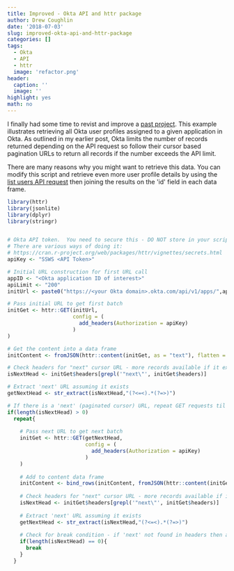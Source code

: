 ```yaml
---
title: Improved - Okta API and httr package
author: Drew Coughlin
date: '2018-07-03'
slug: improved-okta-api-and-httr-package
categories: []
tags:
  - Okta
  - API
  - httr
  image: 'refactor.png'
header:
  caption: ''
  image: ''
highlight: yes
math: no
---
```

I finally had some time to revist and improve a [past project](https://www.gratalis.com/post/okta-api-and-the-httr-package/).  This example illustrates retrieving all Okta user profiles assigned to a given application in Okta.  As outlined in my earlier post, Okta limits the number of records returned depending on the API request so follow their cursor based pagination URLs to return all records if the number exceeds the API limit.  

There are many reasons why you might want to retrieve this data.  You can modify this script and retrieve even more user profile details by using the [list users API request](https://developer.okta.com/docs/api/resources/users#list-all-users) then joining the results on the 'id' field in each data frame.

```r
library(httr)
library(jsonlite)
library(dplyr)
library(stringr)


# Okta API token.  You need to secure this - DO NOT store in your script. 
# There are various ways of doing it:
# https://cran.r-project.org/web/packages/httr/vignettes/secrets.html
apiKey <- "SSWS <API Token>"

# Initial URL construction for first URL call
appID <- "<Okta application ID of interest>"
apiLimit <- "200"
initUrl <- paste0("https://<your Okta domain>.okta.com/api/v1/apps/",appID,"/users?limit=",apiLimit)

# Pass initial URL to get first batch
initGet <- httr::GET(initUrl,
                     config = (
                       add_headers(Authorization = apiKey)
                     )
)

# Get the content into a data frame
initContent <- fromJSON(httr::content(initGet, as = "text"), flatten = TRUE)

# Check headers for "next" cursor URL - more records available if it exists
isNextHead <- initGet$headers[grepl('"next\"', initGet$headers)]

# Extract 'next' URL assuming it exists
getNextHead <- str_extract(isNextHead,"(?<=<).*(?=>)")

# If there is a 'next' (paginated cursor) URL, repeat GET requests til there isn't
if(length(isNextHead) > 0)
  repeat{
  
    # Pass next URL to get next batch
    initGet <- httr::GET(getNextHead,
                         config = (
                           add_headers(Authorization = apiKey)
                         )
    )
    
    # Add to content data frame
    initContent <- bind_rows(initContent, fromJSON(httr::content(initGet, as = "text"), flatten = TRUE))
    
    # Check headers for "next" cursor URL - more records available if it exists
    isNextHead <- initGet$headers[grepl('"next\"', initGet$headers)]
    
    # Extract 'next' URL assuming it exists
    getNextHead <- str_extract(isNextHead,"(?<=<).*(?=>)")
    
    # Check for break condition - if 'next' not found in headers then all records retrieved
    if(length(isNextHead) == 0){
      break
    }
  }
```

